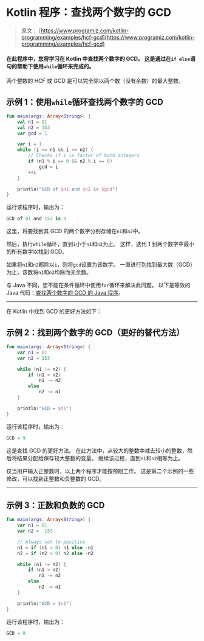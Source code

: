 # Kotlin 程序：查找两个数字的 GCD

> 原文： [https://www.programiz.com/kotlin-programming/examples/hcf-gcd](https://www.programiz.com/kotlin-programming/examples/hcf-gcd)

#### 在此程序中，您将学习在 Kotlin 中查找两个数字的 GCD。 这是通过在`if else`语句的帮助下使用`while`循环来完成的。

两个整数的 HCF 或 GCD 是可以完全除以两个数（没有余数）的最大整数。

## 示例 1：使用`while`循环查找两个数字的 GCD

```kt
fun main(args: Array<String>) {
    val n1 = 81
    val n2 = 153
    var gcd = 1

    var i = 1
    while (i <= n1 && i <= n2) {
        // Checks if i is factor of both integers
        if (n1 % i == 0 && n2 % i == 0)
            gcd = i
        ++i
    }

    println("GCD of $n1 and $n2 is $gcd")
}
```

运行该程序时，输出为：

```kt
GCD of 81 and 153 is 9
```

这里，将要找到其 GCD 的两个数字分别存储在`n1`和`n2`中。

然后，执行`while`循环，直到`i`小于`n1`和`n2`为止。 这样，迭代 1 到两个数字中最小的所有数字以找到 GCD。

如果将`n1`和`n2`都除以`i`，则将`gcd`设置为该数字。 一直进行到找到最大数（GCD）为止，该数将`n1`和`n2`均除而无余数。

与 Java 不同，您不能在条件循环中使用`for`循环来解决此问题。 以下是等效的 Java 代码：[查找两个数字的 GCD 的 Java 程序](/java-programming/examples/hcf-gcd)。

* * *

在 Kotlin 中找到 GCD 的更好方法如下：

## 示例 2：找到两个数字的 GCD（更好的替代方法）

```kt
fun main(args: Array<String>) {
    var n1 = 81
    var n2 = 153

    while (n1 != n2) {
        if (n1 > n2)
            n1 -= n2
        else
            n2 -= n1
    }

    println("GCD = $n1")
}
```

运行该程序时，输出为：

```kt
GCD = 9
```

这是查找 GCD 的更好方法。 在此方法中，从较大的整数中减去较小的整数，然后将结果分配给保存较大整数的变量。 继续该过程，直到`n1`和`n2`相等为止。

仅当用户输入正整数时，以上两个程序才能按预期工作。 这是第二个示例的一些修改，可以找到正整数和负整数的 GCD。

* * *

## 示例 3：正数和负数的 GCD

```kt
fun main(args: Array<String>) {
    var n1 = 81
    var n2 = -153

    // Always set to positive
    n1 = if (n1 > 0) n1 else -n1
    n2 = if (n2 > 0) n2 else -n2

    while (n1 != n2) {
        if (n1 > n2)
            n1 -= n2
        else
            n2 -= n1
    }

    println("GCD = $n1")
}
```

运行该程序时，输出为：

```kt
GCD = 9
```